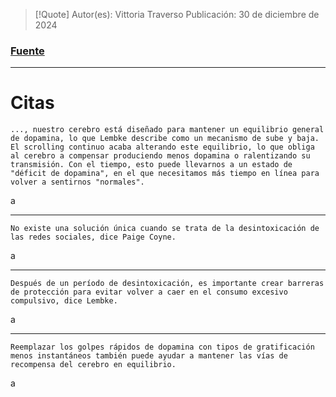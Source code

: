 >[!Quote]
>Autor(es): Vittoria Traverso
>Publicación: 30 de diciembre de 2024
### [Fuente](https://www.nationalgeographic.com/science/article/social-media-detox-benefits-brain)
---
# Citas

	..., nuestro cerebro está diseñado para mantener un equilibrio general de dopamina, lo que Lembke describe como un mecanismo de sube y baja. El scrolling continuo acaba alterando este equilibrio, lo que obliga al cerebro a compensar produciendo menos dopamina o ralentizando su transmisión. Con el tiempo, esto puede llevarnos a un estado de "déficit de dopamina", en el que necesitamos más tiempo en línea para volver a sentirnos "normales".

a

---

	No existe una solución única cuando se trata de la desintoxicación de las redes sociales, dice Paige Coyne.

a

---

	Después de un período de desintoxicación, es importante crear barreras de protección para evitar volver a caer en el consumo excesivo compulsivo, dice Lembke.

a

---

	Reemplazar los golpes rápidos de dopamina con tipos de gratificación menos instantáneos también puede ayudar a mantener las vías de recompensa del cerebro en equilibrio.

a
